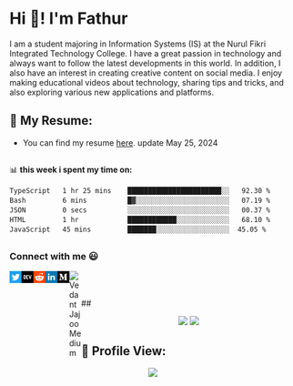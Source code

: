 # Hi 👋! I'm Fathur

I am a student majoring in Information Systems (IS) at the Nurul Fikri Integrated Technology College. I have a great passion in technology and always want to follow the latest developments in this world. In addition, I also have an interest in creating creative content on social media. I enjoy making educational videos about technology, sharing tips and tricks, and also exploring various new applications and platforms.

## 📝 My Resume:

- You can find my resume [here](https://drive.google.com/file/d/1T96IuSPGw_c2pvHDbXcGErriir_eRNFt/view?usp=sharing). update May 25, 2024
  
##
📊 **this week i spent my time on:**
<!--START_SECTION:waka-->

```txt
TypeScript   1 hr 25 mins    ███████████████████████░░   92.30 %
Bash         6 mins          █▓░░░░░░░░░░░░░░░░░░░░░░░   07.19 %
JSON         0 secs          ░░░░░░░░░░░░░░░░░░░░░░░░░   00.37 %
HTML         1 hr            ████████████░░░░░░░░░░░░░   68.10 %
JavaScript   45 mins         ███████░░░░░░░░░░░░░░░░░░  45.05 %
```

<!--END_SECTION:waka-->
##
### Connect with me :smiley:
<a href="#">
  <img align="left" alt="Vedant Jajoo Twitter" width="21px" src="https://raw.githubusercontent.com/edent/SuperTinyIcons/099dc12b59179d07d534069bc8551718f786d91a/images/svg/twitter.svg" />
</a>
<a href="#">
  <img align="left" alt="Vedant Jajoo DEV" width="21px" src="https://raw.githubusercontent.com/edent/SuperTinyIcons/099dc12b59179d07d534069bc8551718f786d91a/images/svg/dev_to.svg" />
</a>
<a href="#">
  <img align="left" alt="Vedant Jajoo Reddit" width="21px" src="https://raw.githubusercontent.com/edent/SuperTinyIcons/099dc12b59179d07d534069bc8551718f786d91a/images/svg/reddit.svg" />
</a>
<a href="#">
  <img align="left" alt="Vedant Jajoo Linkdin" width="21px" src="https://raw.githubusercontent.com/edent/SuperTinyIcons/099dc12b59179d07d534069bc8551718f786d91a/images/svg/linkedin.svg" />
</a>
<a href="#">
  <img align="left" alt="Vedant Jajoo Medium" width="21px" src="https://raw.githubusercontent.com/edent/SuperTinyIcons/099dc12b59179d07d534069bc8551718f786d91a/images/svg/medium.svg" />
</a>
<a href="https://www.quora.com/profile/Vedant-Jajoo-1">
  <img align="left" alt="Vedant Jajoo Medium" width="21px" src="https://raw.githubusercontent.com/FortAwesome/Font-Awesome/1147d199a35293b391152ee85e2d30988439157f/svgs/brands/quora.svg" />
</a><br/><br/>
<p align="center">
<!--<img alt="spotify" width="235px" src="https://spotify-github-profile.vercel.app/api/view?uid=315az42hka7jwtwpck3polrmtvwa&cover_image=false" /> -->
</p>
##
<p align="center"> <img height="180em" src="https://github-readme-stats.vercel.app/api?username=fatkhur03&show_icons=true&theme=gotham" />
  <img height="180em" src="https://github-readme-stats-eight-theta.vercel.app/api/top-langs/?username=fatkhur03&layout=compact&langs_count=8&theme=algolia"/>

  ## 👀 Profile View:

<div align="center">
  <img src="https://profile-counter.glitch.me/fatkhur03/count.svg"/>
</div>





